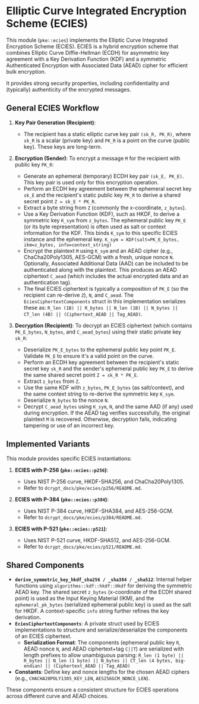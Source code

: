 # Elliptic Curve Integrated Encryption Scheme (ECIES)

This module (`pke::ecies`) implements the Elliptic Curve Integrated Encryption Scheme (ECIES). ECIES is a hybrid encryption scheme that combines Elliptic Curve Diffie-Hellman (ECDH) for asymmetric key agreement with a Key Derivation Function (KDF) and a symmetric Authenticated Encryption with Associated Data (AEAD) cipher for efficient bulk encryption.

It provides strong security properties, including confidentiality and (typically) authenticity of the encrypted messages.

## General ECIES Workflow

1.  **Key Pair Generation (Recipient)**:
    *   The recipient has a static elliptic curve key pair `(sk_R, PK_R)`, where `sk_R` is a scalar (private key) and `PK_R` is a point on the curve (public key). These keys are long-term.

2.  **Encryption (Sender)**:
    To encrypt a message `M` for the recipient with public key `PK_R`:
    *   Generate an ephemeral (temporary) ECDH key pair `(sk_E, PK_E)`. This key pair is used only for this encryption operation.
    *   Perform an ECDH key agreement between the ephemeral secret key `sk_E` and the recipient's static public key `PK_R` to derive a shared secret point `Z = sk_E * PK_R`.
    *   Extract a byte string from `Z` (commonly the x-coordinate, `z_bytes`).
    *   Use a Key Derivation Function (KDF), such as HKDF, to derive a symmetric key `K_sym` from `z_bytes`. The ephemeral public key `PK_E` (or its byte representation) is often used as salt or context information for the KDF. This binds `K_sym` to this specific ECIES instance and the ephemeral key.
        `K_sym = KDF(salt=PK_E_bytes, ikm=z_bytes, info=context_string)`
    *   Encrypt the plaintext `M` using `K_sym` and an AEAD cipher (e.g., ChaCha20Poly1305, AES-GCM) with a fresh, unique nonce `N`. Optionally, Associated Additional Data (AAD) can be included to be authenticated along with the plaintext. This produces an AEAD ciphertext `C_aead` (which includes the actual encrypted data and an authentication tag).
    *   The final ECIES ciphertext is typically a composition of `PK_E` (so the recipient can re-derive `Z`), `N`, and `C_aead`. The `EciesCiphertextComponents` struct in this implementation serializes these as: `R_len (1B) || R_bytes || N_len (1B) || N_bytes || CT_len (4B) || (Ciphertext_AEAD || Tag_AEAD)`.

3.  **Decryption (Recipient)**:
    To decrypt an ECIES ciphertext (which contains `PK_E_bytes`, `N_bytes`, and `C_aead_bytes`) using their static private key `sk_R`:
    *   Deserialize `PK_E_bytes` to the ephemeral public key point `PK_E`. Validate `PK_E` to ensure it's a valid point on the curve.
    *   Perform an ECDH key agreement between the recipient's static secret key `sk_R` and the sender's ephemeral public key `PK_E` to derive the same shared secret point `Z = sk_R * PK_E`.
    *   Extract `z_bytes` from `Z`.
    *   Use the same KDF with `z_bytes`, `PK_E_bytes` (as salt/context), and the same context string to re-derive the symmetric key `K_sym`.
    *   Deserialize `N_bytes` to the nonce `N`.
    *   Decrypt `C_aead_bytes` using `K_sym`, `N`, and the same AAD (if any) used during encryption. If the AEAD tag verifies successfully, the original plaintext `M` is recovered. Otherwise, decryption fails, indicating tampering or use of an incorrect key.

## Implemented Variants

This module provides specific ECIES instantiations:

1.  **ECIES with P-256 (`pke::ecies::p256`)**:
    *   Uses NIST P-256 curve, HKDF-SHA256, and ChaCha20Poly1305.
    *   Refer to `dcrypt_docs/pke/ecies/p256/README.md`.

2.  **ECIES with P-384 (`pke::ecies::p384`)**:
    *   Uses NIST P-384 curve, HKDF-SHA384, and AES-256-GCM.
    *   Refer to `dcrypt_docs/pke/ecies/p384/README.md`.

3.  **ECIES with P-521 (`pke::ecies::p521`)**:
    *   Uses NIST P-521 curve, HKDF-SHA512, and AES-256-GCM.
    *   Refer to `dcrypt_docs/pke/ecies/p521/README.md`.

## Shared Components

-   **`derive_symmetric_key_hkdf_sha256 / _sha384 / _sha512`**: Internal helper functions using `algorithms::kdf::hkdf::Hkdf` for deriving the symmetric AEAD key. The shared secret `z_bytes` (x-coordinate of the ECDH shared point) is used as the Input Keying Material (IKM), and the `ephemeral_pk_bytes` (serialized ephemeral public key) is used as the salt for HKDF. A context-specific `info` string further refines the key derivation.
-   **`EciesCiphertextComponents`**: A private struct used by ECIES implementations to structure and serialize/deserialize the components of an ECIES ciphertext.
    *   **Serialization Format**: The components (ephemeral public key `R`, AEAD nonce `N`, and AEAD ciphertext+tag `C||T`) are serialized with length prefixes to allow unambiguous parsing:
        `R_len (1 byte) || R_bytes || N_len (1 byte) || N_bytes || CT_len (4 bytes, big-endian) || (Ciphertext_AEAD || Tag_AEAD)`
-   **Constants**: Define key and nonce lengths for the chosen AEAD ciphers (e.g., `CHACHA20POLY1305_KEY_LEN`, `AES256GCM_NONCE_LEN`).

These components ensure a consistent structure for ECIES operations across different curve and AEAD choices.